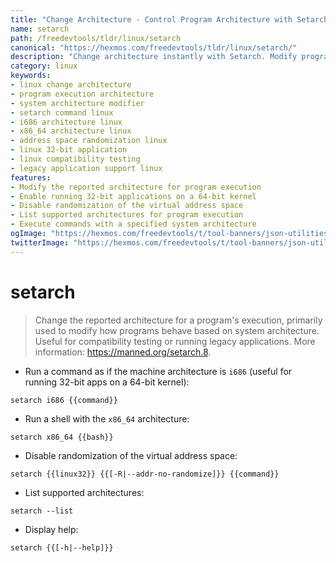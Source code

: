```yaml
---
title: "Change Architecture - Control Program Architecture with Setarch | Free DevTools"
name: setarch
path: /freedevtools/tldr/linux/setarch
canonical: "https://hexmos.com/freedevtools/tldr/linux/setarch/"
description: "Change architecture instantly with Setarch. Modify program execution behavior and enable compatibility testing for legacy applications. Free online tool, no registration required."
category: linux
keywords:
- linux change architecture
- program execution architecture
- system architecture modifier
- setarch command linux
- i686 architecture linux
- x86_64 architecture linux
- address space randomization linux
- linux 32-bit application
- linux compatibility testing
- legacy application support linux
features:
- Modify the reported architecture for program execution
- Enable running 32-bit applications on a 64-bit kernel
- Disable randomization of the virtual address space
- List supported architectures for program execution
- Execute commands with a specified system architecture
ogImage: "https://hexmos.com/freedevtools/t/tool-banners/json-utilities-banner.png"
twitterImage: "https://hexmos.com/freedevtools/t/tool-banners/json-utilities-banner.png"
---
```


# setarch

> Change the reported architecture for a program's execution, primarily used to modify how programs behave based on system architecture.
> Useful for compatibility testing or running legacy applications.
> More information: <https://manned.org/setarch.8>.

- Run a command as if the machine architecture is `i686` (useful for running 32-bit apps on a 64-bit kernel):

`setarch i686 {{command}}`

- Run a shell with the `x86_64` architecture:

`setarch x86_64 {{bash}}`

- Disable randomization of the virtual address space:

`setarch {{linux32}} {{[-R|--addr-no-randomize]}} {{command}}`

- List supported architectures:

`setarch --list`

- Display help:

`setarch {{[-h|--help]}}`
